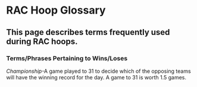 # RAC Hoop Glossary

## This page describes terms frequently used during RAC hoops.


### Terms/Phrases Pertaining to Wins/Loses

*Championship*-A game played to 31 to decide which of the opposing teams will have the winning record for the day. A game to 31 is worth 1.5 games.

